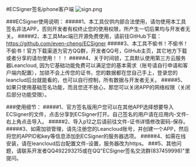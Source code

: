 #ECSigner签名iphone客户端
![ sign.png](https://github.com/even-cheng/ECSignerForiOS/blob/master/ecsigner-iOS.png)

###ECSigner使用说明：
#####1、本工具仅供内部合法使用，请勿使用本工具签名非法APP，否则开发者有权终止您的使用权限，所产生一切后果均与开发者无关。
#####2、本工具Mac端已开源免费使用，请前往GitHub下载：https://github.com/even-cheng/ECSigner
#####3、本工具不偷书！不偷书！不偷书！官方下载渠道为官方QQ群，开发者QQ号，GitHub主页，其它地方下载或者分享的请勿使用！！！
#####4、关于时间锁，工具默认使用第三方云服务器Leancloud, 因为它基础功能免费可以满足您的基本需求（账号请自行申请和客户端内配置），加锁不会上传您的证书，您的数据都在您自己手上，登录您的leanclud后台就能看的，也可以自行控制，所有数据与开发者无关。
#####5、如果只使用基础签名功能，而且您还不放心，那您可以关闭APP的网络权限（关闭后部分功能受限）。

###使用细节：
#####1、官方签名版用户您可以在其他APP选择想要导入ECSigner的文件，点击分享到ECSigner打开。自己签名的用户请在应用内-文件-右上角点击导入。
#####2、导入p12之后请前往文件-证书详情修改密码-保存。
#####3、如需加锁管理，请先注册您的Leancloud账号，并创建一个APP，然后将您的APPID和key等信息添加到ECSigner的服务器选项。
#####4、如需在线安装，请在leancloud后台配置文件-设置，服务器改为https。
###5、其他问题，请联系开发者QQ492293215或在QQ"ECSigner签名交流群(837459998)"里提问。

